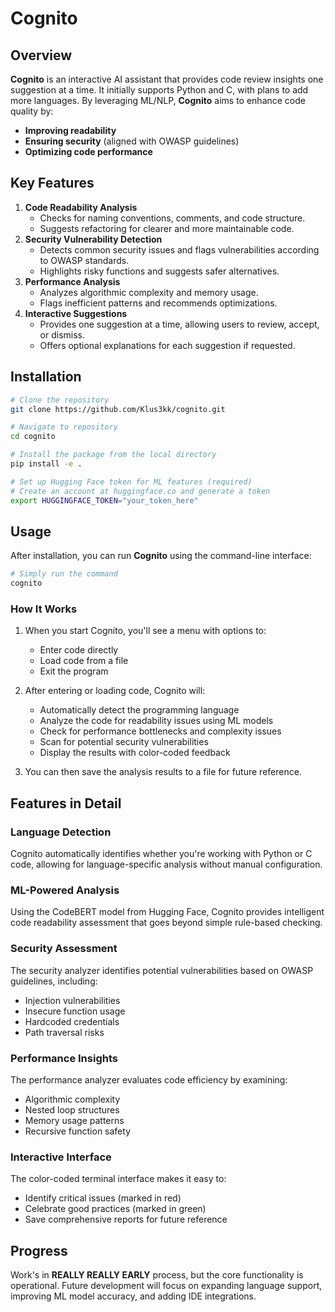 # Cognito

## Overview
**Cognito** is an interactive AI assistant that provides code review insights one suggestion at a time. It initially supports Python and C, with plans to add more languages. By leveraging ML/NLP, **Cognito** aims to enhance code quality by:
- **Improving readability**
- **Ensuring security** (aligned with OWASP guidelines)
- **Optimizing code performance**

## Key Features
1. **Code Readability Analysis**
   - Checks for naming conventions, comments, and code structure.
   - Suggests refactoring for clearer and more maintainable code.
2. **Security Vulnerability Detection**
   - Detects common security issues and flags vulnerabilities according to OWASP standards.
   - Highlights risky functions and suggests safer alternatives.
3. **Performance Analysis**
   - Analyzes algorithmic complexity and memory usage.
   - Flags inefficient patterns and recommends optimizations.
4. **Interactive Suggestions**
   - Provides one suggestion at a time, allowing users to review, accept, or dismiss.
   - Offers optional explanations for each suggestion if requested.

## Installation
```bash
# Clone the repository
git clone https://github.com/Klus3kk/cognito.git

# Navigate to repository
cd cognito

# Install the package from the local directory
pip install -e .

# Set up Hugging Face token for ML features (required)
# Create an account at huggingface.co and generate a token
export HUGGINGFACE_TOKEN="your_token_here"
```

## Usage
After installation, you can run **Cognito** using the command-line interface:

```bash
# Simply run the command
cognito
```

### How It Works
1. When you start Cognito, you'll see a menu with options to:
   - Enter code directly
   - Load code from a file
   - Exit the program

2. After entering or loading code, Cognito will:
   - Automatically detect the programming language
   - Analyze the code for readability issues using ML models
   - Check for performance bottlenecks and complexity issues
   - Scan for potential security vulnerabilities
   - Display the results with color-coded feedback

3. You can then save the analysis results to a file for future reference.

## Features in Detail

### Language Detection
Cognito automatically identifies whether you're working with Python or C code, allowing for language-specific analysis without manual configuration.

### ML-Powered Analysis
Using the CodeBERT model from Hugging Face, Cognito provides intelligent code readability assessment that goes beyond simple rule-based checking.

### Security Assessment
The security analyzer identifies potential vulnerabilities based on OWASP guidelines, including:
- Injection vulnerabilities
- Insecure function usage
- Hardcoded credentials
- Path traversal risks

### Performance Insights
The performance analyzer evaluates code efficiency by examining:
- Algorithmic complexity
- Nested loop structures
- Memory usage patterns
- Recursive function safety

### Interactive Interface
The color-coded terminal interface makes it easy to:
- Identify critical issues (marked in red)
- Celebrate good practices (marked in green)
- Save comprehensive reports for future reference

## Progress
Work's in **REALLY REALLY EARLY** process, but the core functionality is operational. Future development will focus on expanding language support, improving ML model accuracy, and adding IDE integrations.